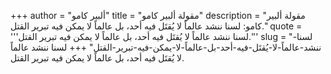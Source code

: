 +++
author = "ألبير كامو"
title = "مقولة ألبير كامو"
description = "مقولة ألبير كامو: لسنا ننشد عالماً لا يُقتَل فيه أحد، بل عالماً لا يمكن فيه تبرير القتل."
quote = '''لسنا ننشد عالماً لا يُقتَل فيه أحد، بل عالماً لا يمكن فيه تبرير القتل.''' 
slug = "لسنا-ننشد-عالماً-لا-يُقتَل-فيه-أحد-بل-عالماً-لا-يمكن-فيه-تبرير-القتل"
+++
لسنا ننشد عالماً لا يُقتَل فيه أحد، بل عالماً لا يمكن فيه تبرير القتل.
